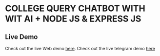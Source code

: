 # COLLEGE QUERY CHATBOT WITH WIT AI + NODE JS & EXPRESS JS

## Live Demo

Check out the live Web demo [here](https://vec-sample-bot.vercel.app).
Check out the live telegram demo [here](https://t.me/VEC_SAMPLE_bot)

